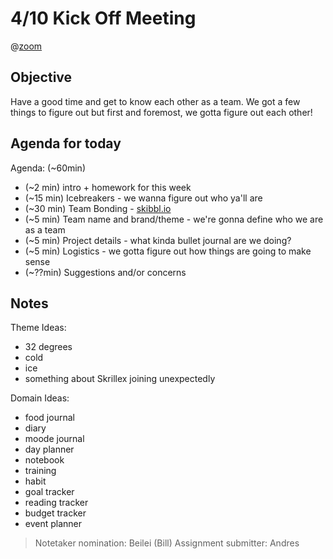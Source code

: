 # 4/10 Kick Off Meeting

@[zoom](https://ucsd.zoom.us/j/8490446762)

## Objective
Have a good time and get to know each other as a team. 
We got a few things to figure out but first and foremost, 
we gotta figure out each other!

## Agenda for today

Agenda: (~60min)
- (~2 min) intro + homework for this week 
- (~15 min) Icebreakers - we wanna figure out who ya'll are
- (~30 min) Team Bonding - [skibbl.io](http://skribbl.io/)
- (~5 min) Team name and brand/theme - we're gonna define who we are as a team
- (~5 min) Project details - what kinda bullet journal are we doing?
- (~5 min) Logistics - we gotta figure out how things are going to make sense
- (~??min) Suggestions and/or concerns

## Notes

Theme Ideas:
- 32 degrees
- cold
- ice
- something about Skrillex joining unexpectedly

Domain Ideas:
- food journal
- diary
- moode journal
- day planner
- notebook
- training
- habit
- goal tracker
- reading tracker
- budget tracker
- event planner

> Notetaker nomination: Beilei (Bill)
> Assignment submitter: Andres
